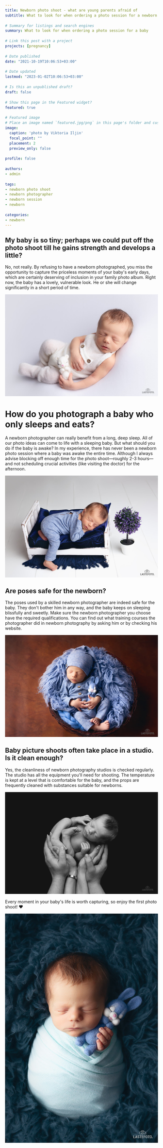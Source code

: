 ```yaml
---
title: Newborn photo shoot - what are young parents afraid of
subtitle: What to look for when ordering a photo session for a newborn baby

# Summary for listings and search engines
summary: What to look for when ordering a photo session for a baby

# Link this post with a project
projects: [pregnancy]

# Date published
date: "2021-10-19T10:06:53+03:00"

# Date updated
lastmod: "2023-01-02T10:06:53+03:00"

# Is this an unpublished draft?
draft: false

# Show this page in the Featured widget?
featured: true

# Featured image
# Place an image named `featured.jpg/png` in this page's folder and customize its options here.
image:
  caption: 'photo by Viktoria Iljin'
  focal_point: ""
  placement: 2
  preview_only: false

profile: false

authors:
- admin

tags:
- newborn photo shoot
- newborn photographer
- newborn session
- newborn

categories:
- newborn
---
```

## My baby is so tiny; perhaps we could put off the photo shoot till he gains strength and develops a little?

No, not really. By refusing to have a newborn photographed, you miss the opportunity to capture the priceless moments of your baby's early days, which are certainly deserving of inclusion in your family photo album. Right now, the baby has a lovely, vulnerable look. He or she will change significantly in a short period of time.

![newborn photo shoot](./newborn-photosession-1.jpg) 

# How do you photograph a baby who only sleeps and eats? 

A newborn photographer can really benefit from a long, deep sleep. All of our photo ideas can come to life with a sleeping baby. But what should you do if the baby is awake? In my experience, there has never been a newborn photo session where a baby was awake the entire time. Although I always advise blocking off enough time for the photo shoot—roughly 2-3 hours—and not scheduling crucial activities (like visiting the doctor) for the afternoon.

![newborn photography](./newborn-photosession-2.jpg)

## Are poses safe for the newborn?

The poses used by a skilled newborn photographer are indeed safe for the baby. They don't bother him in any way, and the baby keeps on sleeping blissfully and sweetly. Make sure the newborn photographer you choose have the required qualifications. You can find out what training courses the photographer did in newborn photography by asking him or by checking his website.

![newborn photo shoot in Tallinn](./newborn-photosession-3.jpg)

## Baby picture shoots often take place in a studio. Is it clean enough?

Yes, the cleanliness of newborn photography studios is checked regularly. The studio has all the equipment you'll need for shooting. The temperature is kept at a level that is comfortable for the baby, and the props are frequently cleaned with substances suitable for newborns.

![newborn session](./newborn-photosession-4.jpg)

Every moment in your baby's life is worth capturing, so enjoy the first photo shoot! ❤️

![newborn pictures in Tallinn](./newborn-photosession-5.jpg)
